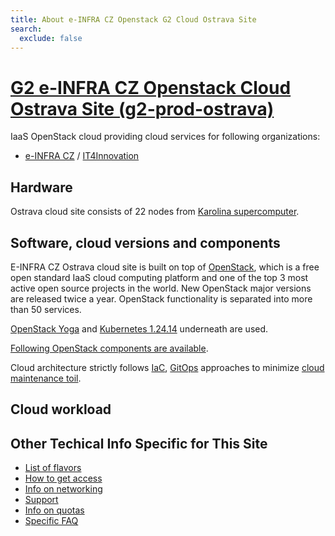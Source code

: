 ```yaml
---
title: About e-INFRA CZ Openstack G2 Cloud Ostrava Site
search:
  exclude: false
---
```


# [G2 e-INFRA CZ Openstack Cloud Ostrava Site (g2-prod-ostrava)](https://ostrava.openstack.cloud.e-infra.cz/)

IaaS OpenStack cloud providing cloud services for following organizations:

 - [e-INFRA CZ](https://www.e-infra.cz/en) / [IT4Innovation](https://www.it4i.cz/en)


## Hardware

Ostrava cloud site consists of 22 nodes from [Karolina supercomputer](../../../supercomputing/karolina/compute-nodes/#cloud-compute-node).

## Software, cloud versions and components

E-INFRA CZ Ostrava cloud site is built on top of [OpenStack](https://www.openstack.org/), which is a free open standard IaaS cloud computing platform
and one of the top 3 most active open source projects in the world. New OpenStack major versions are
released twice a year. OpenStack functionality is separated into more than 50 services.


[OpenStack Yoga](https://www.openstack.org/software/yoga/) and [Kubernetes 1.24.14](https://kubernetes.io/blog/2022/05/03/kubernetes-1-24-release-announcement/) underneath are used.


[Following OpenStack components are available](./openstack-components.md).

Cloud architecture strictly follows [IaC](https://en.wikipedia.org/wiki/Infrastructure_as_code), [GitOps](https://opengitops.dev/) approaches to minimize [cloud maintenance toil](https://sre.google/workbook/eliminating-toil/).

## Cloud workload


## Other Techical Info Specific for This Site

 * [List of flavors](./flavors.md)
 * [How to get access](./get-access.md)
 * [Info on networking](./networking.md)
 * [Support](./get-support.md)
 * [Info on quotas](./quota-limits.md)
 * [Specific FAQ](./faq.md)
